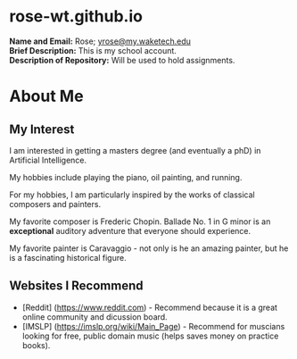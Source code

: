 # rose-wt.github.io

**Name and Email:** Rose; yrose@my.waketech.edu <br>
**Brief Description:** This is my school account. <br>
**Description of Repository:** Will be used to hold assignments. <br>

# About Me

## My Interest 

<p> I am interested in getting a masters degree (and eventually a phD) in Artificial Intelligence. 

My hobbies include playing the piano, oil painting, and running.

For my hobbies, I am particularly inspired by the works of classical composers and painters.

My favorite composer is Frederic Chopin. Ballade No. 1 in G minor is an **exceptional** auditory adventure that everyone should experience.

My favorite painter is Caravaggio - not only is he an amazing painter, but he is a fascinating historical figure. </p>

## Websites I Recommend 

- [Reddit] (https://www.reddit.com) - Recommend because it is a great online community and dicussion board. 
- [IMSLP] (https://imslp.org/wiki/Main_Page) - Recommend for muscians looking for free, public domain music (helps saves money on practice books). 
